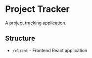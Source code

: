 # Project Tracker

A project tracking application.

## Structure

- `/client` - Frontend React application
